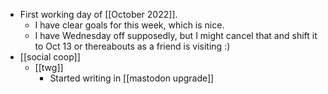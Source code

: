 - First working day of [[October 2022]].
  - I have clear goals for this week, which is nice.
  - I have Wednesday off supposedly, but I might cancel that and shift it to Oct 13 or thereabouts as a friend is visiting :)
- [[social coop]]
  - [[twg]]
    - Started writing in [[mastodon upgrade]]
